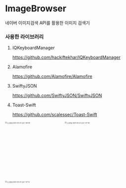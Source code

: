 # ImageBrowser
네이버 이미지검색 API를 활용한 이미지 검색기

### 사용한 라이브러리

1. IQKeyboardManager

    https://github.com/hackiftekhar/IQKeyboardManager

2. Alamofire

    https://github.com/Alamofire/Alamofire

3. SwiftyJSON

    https://github.com/SwiftyJSON/SwiftyJSON

4. Toast-Swift

    https://github.com/scalessec/Toast-Swift


<img width="540" alt="스크린샷 2021-03-21 오후 1 46 50" src="https://user-images.githubusercontent.com/55382624/111894186-0b7fbb00-8a4c-11eb-82e3-5dce3ea46f18.png" style="zoom:35%;">

<img width="540" alt="스크린샷 2021-03-21 오후 1 47 06" src="https://user-images.githubusercontent.com/55382624/111894199-22261200-8a4c-11eb-8f6a-532fec102ba4.png" style="zoom:35%;">

<img width="540" alt="스크린샷 2021-03-21 오후 1 47 12" src="https://user-images.githubusercontent.com/55382624/111894201-29e5b680-8a4c-11eb-95d1-bdc8ca6b42ee.png" style="zoom:35%;">
